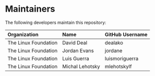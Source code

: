 # Maintainers

The following developers maintain this repository:

| Organization         | Name             | GitHub Username     |
|:---------------------|:-----------------|:--------------------|
| The Linux Foundation | David Deal       | dealako             |
| The Linux Foundation | Jordan Evans     | jordane             |
| The Linux Foundation | Luis Guerra      | luismoriguerra      |
| The Linux Foundation | Michal Lehotsky  | mlehotskylf         |
